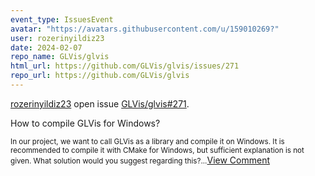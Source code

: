```yaml
---
event_type: IssuesEvent
avatar: "https://avatars.githubusercontent.com/u/159010269?"
user: rozerinyildiz23
date: 2024-02-07
repo_name: GLVis/glvis
html_url: https://github.com/GLVis/glvis/issues/271
repo_url: https://github.com/GLVis/glvis
---
```


<a href='https://github.com/rozerinyildiz23' target='_blank'>rozerinyildiz23</a> open issue <a href='https://github.com/GLVis/glvis/issues/271' target='_blank'>GLVis/glvis#271</a>.

<p>How to compile GLVis for Windows?</p><small>In our project, we want to call GLVis as a library and compile it on Windows. It is recommended to compile it with CMake for Windows, but sufficient explanation is not given. What solution would you suggest regarding this?...</small><a href='https://github.com/GLVis/glvis/issues/271' target='_blank'>View Comment</a>